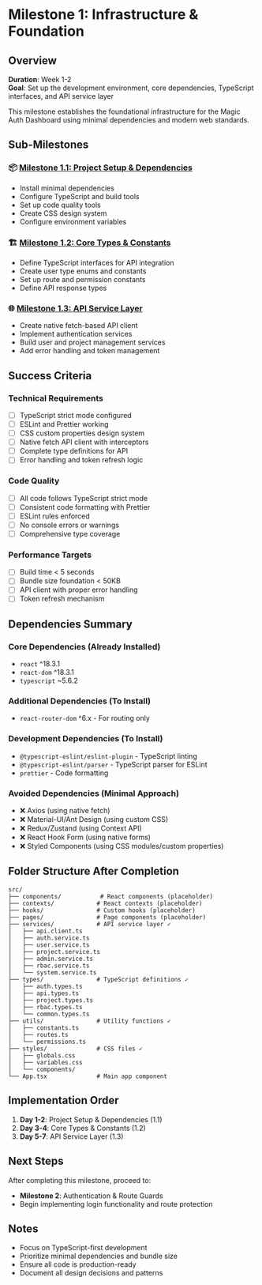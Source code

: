 # Milestone 1: Infrastructure & Foundation

## Overview
**Duration**: Week 1-2  
**Goal**: Set up the development environment, core dependencies, TypeScript interfaces, and API service layer

This milestone establishes the foundational infrastructure for the Magic Auth Dashboard using minimal dependencies and modern web standards.

## Sub-Milestones

### 📦 [Milestone 1.1: Project Setup & Dependencies](1.1-project-setup/README.md)
- Install minimal dependencies
- Configure TypeScript and build tools
- Set up code quality tools
- Create CSS design system
- Configure environment variables

### 🏗️ [Milestone 1.2: Core Types & Constants](1.2-types-constants/README.md)
- Define TypeScript interfaces for API integration
- Create user type enums and constants
- Set up route and permission constants
- Define API response types

### 🌐 [Milestone 1.3: API Service Layer](1.3-api-services/README.md)
- Create native fetch-based API client
- Implement authentication services
- Build user and project management services
- Add error handling and token management

## Success Criteria

### Technical Requirements
- [ ] TypeScript strict mode configured
- [ ] ESLint and Prettier working
- [ ] CSS custom properties design system
- [ ] Native fetch API client with interceptors
- [ ] Complete type definitions for API
- [ ] Error handling and token refresh logic

### Code Quality
- [ ] All code follows TypeScript strict mode
- [ ] Consistent code formatting with Prettier
- [ ] ESLint rules enforced
- [ ] No console errors or warnings
- [ ] Comprehensive type coverage

### Performance Targets
- [ ] Build time < 5 seconds
- [ ] Bundle size foundation < 50KB
- [ ] API client with proper error handling
- [ ] Token refresh mechanism

## Dependencies Summary

### Core Dependencies (Already Installed)
- `react` ^18.3.1
- `react-dom` ^18.3.1
- `typescript` ~5.6.2

### Additional Dependencies (To Install)
- `react-router-dom` ^6.x - For routing only

### Development Dependencies (To Install)
- `@typescript-eslint/eslint-plugin` - TypeScript linting
- `@typescript-eslint/parser` - TypeScript parser for ESLint
- `prettier` - Code formatting

### Avoided Dependencies (Minimal Approach)
- ❌ Axios (using native fetch)
- ❌ Material-UI/Ant Design (using custom CSS)
- ❌ Redux/Zustand (using Context API)
- ❌ React Hook Form (using native forms)
- ❌ Styled Components (using CSS modules/custom properties)

## Folder Structure After Completion

```
src/
├── components/           # React components (placeholder)
├── contexts/            # React contexts (placeholder)
├── hooks/               # Custom hooks (placeholder)
├── pages/               # Page components (placeholder)
├── services/            # API service layer ✓
│   ├── api.client.ts
│   ├── auth.service.ts
│   ├── user.service.ts
│   ├── project.service.ts
│   ├── admin.service.ts
│   ├── rbac.service.ts
│   └── system.service.ts
├── types/               # TypeScript definitions ✓
│   ├── auth.types.ts
│   ├── api.types.ts
│   ├── project.types.ts
│   ├── rbac.types.ts
│   └── common.types.ts
├── utils/               # Utility functions ✓
│   ├── constants.ts
│   ├── routes.ts
│   └── permissions.ts
├── styles/              # CSS files ✓
│   ├── globals.css
│   ├── variables.css
│   └── components/
└── App.tsx              # Main app component
```

## Implementation Order

1. **Day 1-2**: Project Setup & Dependencies (1.1)
2. **Day 3-4**: Core Types & Constants (1.2)  
3. **Day 5-7**: API Service Layer (1.3)

## Next Steps
After completing this milestone, proceed to:
- **Milestone 2**: Authentication & Route Guards
- Begin implementing login functionality and route protection

## Notes
- Focus on TypeScript-first development
- Prioritize minimal dependencies and bundle size
- Ensure all code is production-ready
- Document all design decisions and patterns 